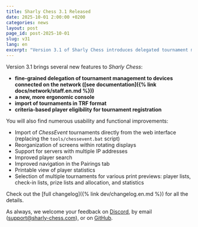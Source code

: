 ```yaml
---
title: Sharly Chess 3.1 Released
date: 2025-10-01 2:00:00 +0200
categories: news
layout: post
page_id: post-2025-10-01
slug: v31
lang: en
excerpt: "Version 3.1 of Sharly Chess introduces delegated tournament management to devices on the network, along with many other features and improvements."
---
```


Version 3.1 brings several new features to _Sharly Chess_:

- **fine-grained delegation of tournament management to devices connected on the network ([see documentation]({% link docs/network/staff.en.md %}))**
- **a new, more ergonomic console**
- **import of tournaments in TRF format**
- **criteria-based player eligibility for tournament registration**

You will also find numerous usability and functional improvements:

- Import of _ChessEvent_ tournaments directly from the web interface (replacing the `tools/chessevent.bat` script)
- Reorganization of screens within rotating displays
- Support for servers with multiple IP addresses
- Improved player search
- Improved navigation in the Pairings tab
- Printable view of player statistics
- Selection of multiple tournaments for various print previews: player lists, check-in lists, prize lists and allocation, and statistics

Check out the [full changelog]({% link dev/changelog.en.md %}) for all the details.

As always, we welcome your feedback on [Discord](https://discord.gg/WGG87eJzQZ), by email ([support@sharly-chess.com](mailto:support@sharly-chess.com)), or on [GitHub](https://github.com/sharly-chess/sharly-chess/issues).
